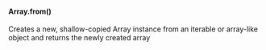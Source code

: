 <h4>Array.from()</h4>
Creates a new, shallow-copied Array instance from an iterable or array-like object and returns the newly created array